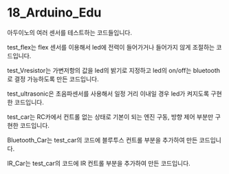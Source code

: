 # 18_Arduino_Edu
아두이노의 여러 센서를 테스트하는 코드들입니다.

test_flex는 flex 센서를 이용해서 led에 전력이 들어가거나 들어가지 않게 조절하는 코드입니다.

test_Vresistor는 가변저항의 값을 led의 밝기로 지정하고 led의 on/off는 bluetooth로 결정 가능하도록 만든 코드입니다.

test_ultrasonic은 초음파센서를 사용해서 일정 거리 이내일 경우 led가 켜지도록 구현한 코드입니다.

test_car는 RC카에서 컨트롤 없는 상태로 기본이 되는 엔진 구동, 방향 제어 부분만 구현한 코드입니다.

Bluetooth_Car는 test_car의 코드에 블루투스 컨트롤 부분을 추가하여 만든 코드입니다.

IR_Car는 test_car의 코드에 IR 컨트롤 부분을 추가하여 만든 코드입니다.